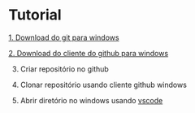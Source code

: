 # Tutorial


[1. Download do git para windows](https://git-scm.com/download/win)

[2. Download do cliente do github para windows](https://desktop.github.com/)

3. Criar repositório no github

4. Clonar repositório usando cliente github windows

5. Abrir diretório no windows usando [vscode](https://code.visualstudio.com/download)
